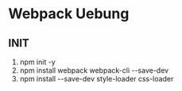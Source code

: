 # Webpack Uebung

## INIT
1. npm init -y
2. npm install webpack webpack-cli --save-dev
3. npm install --save-dev style-loader css-loader
